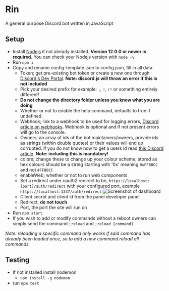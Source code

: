 # Rin
A general purpose Discord bot written in JavaScript

## Setup
* Install [Nodejs](https://nodejs.org/en/) if not already installed. **Version 12.0.0 or newer is required.** You can check your Nodejs version with `node -v`.
* Run `npm i`
* Copy and rename config-template.json to config.json, fill in all data
	* Token; get pre-existing bot token or create a new one through [Discord's Dev Portal](https://discord.com/developers/applications). **Note: discord.js will throw an error if this is not included**
	* Pick your desired prefix for example: `;`, `!`, `r!` or something entirely different!
	* **Do not change the directory folder unless you know what you are doing**
	* Whether or not to enable the help command, defaults to true if undefined.
	* Webhook; link to a webhook to be used for logging errors, [Discord article on webhooks](https://support.discord.com/hc/en-us/articles/228383668-Intro-to-Webhooks). Webhook is optional and if not present errors will go to the console.
	* Owners; an array of ids of the bot maintainers/owners, provide ids as strings (within double quotes) or their values will end up corrupted. If you do not know how to get a users id read [this Discord article](https://support.discord.com/hc/en-us/articles/206346498-Where-can-I-find-my-User-Server-Message-ID-). **Note: including this is mandatory!**
	* colors; change these to change up your colour scheme, stored as hex colours should be a string starting with '0x' meaning `0xFF80CC` and not `#FF80CC`
	* enableWeb; whether or not to run web components
	* Set a redirect under oauth2 redirect to be, `https://localhost:[port]/auth/redirect` with your configured port, example `https://localhost:1337/auth/redirect`
	![Screenshot of dashboard](https://i.imgur.com/anqMFOF.png)
	* Client secret and client id from the panel developer panel
	* Redirect, **do not touch**
	* Port, the port the site will run on
* Run `npm start`
* If you wish to add or modify commands without a reboot owners can simply send the command `;reload` and `;reload [command]`. 

*Note: reloading a specific command only works if said command has already been loaded once, so to add a new command reload all commands.*

## Testing
* If not installed install nodemon
	* `npm install -g nodemon`
* run `npm test`
